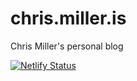 # chris.miller.is
Chris Miller's personal blog

[![Netlify Status](https://api.netlify.com/api/v1/badges/a7e67beb-19a1-4d7d-aa4e-fa5919f58ea6/deploy-status)](https://app.netlify.com/sites/chrismiller/deploys)

